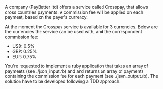 A company (PayBetter ltd) offers a service called Crosspay, that allows cross countries payments.
A commission fee will be applied on each payment, based on the payer's currency.

At the moment the Crosspay service is available for 3 currencies.
Below are the currencies the service can be used with, and the correspondent commission fee:
- USD: 0.5%
- GBP: 0.25%
- EUR: 0.75%

You're requested to implement a ruby application that takes an array of payments (see ./json_input.rb) and
and returns an array of payments containing the commission fee for each payment (see ./json_output.rb). The solution have to be developed following a TDD approach.
